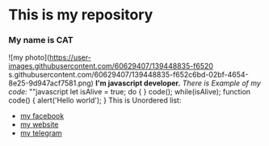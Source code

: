 # This is my repository
### My name is CAT
![my photo](https://user-images.githubusercontent.com/60629407/139448835-f6520 s.githubusercontent.com/60629407/139448835-f652c6bd-02bf-4654-8e25-9d947acf7581.png)
**I'm javascript developer.**
*There is Example of my code:*
""javascript
let isAlive = true;
do {
}
code();
while(isAlive);
function code() {
alert('Hello world');
}
This is Unordered list:
* [my facebook](http://github.com)
* [my website](http://github.com)
* [my telegram](http://github.com)
